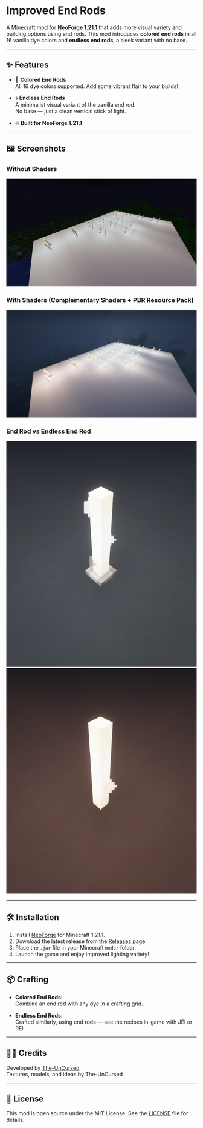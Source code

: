 # Improved End Rods

A Minecraft mod for **NeoForge 1.21.1** that adds more visual variety and building options using end rods. This mod introduces **colored end rods** in all 16 vanilla dye colors and **endless end rods**, a sleek variant with no base.

---

## ✨ Features

- 🎨 **Colored End Rods**  
  All 16 dye colors supported. Add some vibrant flair to your builds!


- 🌀 **Endless End Rods**  
  A minimalist visual variant of the vanilla end rod.  
  No base — just a clean vertical stick of light.


- 🔥 **Built for NeoForge 1.21.1**

---

## 🖼️ Screenshots

### Without Shaders
![Without Shaders](./images/without-shaders.png)

### With Shaders (Complementary Shaders + PBR Resource Pack)
![With Shaders](./images/shaders-with-pbr-resource-pack.png)

### End Rod vs Endless End Rod
![End Rod](./images/end-rod-shaders.png)
![End Rod](./images/endless-end-rod-shaders.png)

---

## 🛠️ Installation

1. Install [NeoForge](https://neoforged.net/) for Minecraft 1.21.1.
2. Download the latest release from the [Releases](https://github.com/The-UnCursed/NeoForge-Improved-End-Rods-1.21.1/releases) page.
3. Place the `.jar` file in your Minecraft `mods/` folder.
4. Launch the game and enjoy improved lighting variety!

---

## 📦 Crafting

- **Colored End Rods**:  
  Combine an end rod with any dye in a crafting grid.

- **Endless End Rods**:  
  Crafted similarly, using end rods — see the recipes in-game with JEI or REI.

---

## 🧑‍💻 Credits

Developed by [The-UnCursed](https://github.com/The-UnCursed)  
Textures, models, and ideas by The-UnCursed

---

## 📜 License

This mod is open source under the MIT License. See the [LICENSE](./LICENSE) file for details.
